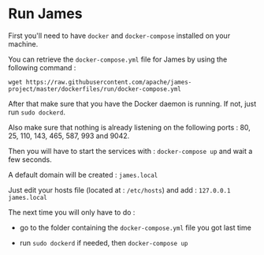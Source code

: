# Run James

First you'll need to have `docker` and `docker-compose` installed on your 
machine.

You can retrieve the `docker-compose.yml` file for James by using the 
following command :

`wget https://raw.githubusercontent.com/apache/james-project/master/dockerfiles/run/docker-compose.yml`

After that make sure that you have the Docker daemon is running. If not, 
just run `sudo dockerd`.

Also make sure that nothing is already listening on the following ports : 
80, 25, 110, 143, 465, 587, 993 and 9042.

Then you will have to start the services with : `docker-compose up` and 
wait a few seconds.

A default domain will be created : `james.local`

Just edit your hosts file (located at : `/etc/hosts`) and add : 
`127.0.0.1  james.local`

The next time you will only have to do :

  - go to the folder containing the `docker-compose.yml` file you got 
  last time

  - run `sudo dockerd` if needed, then `docker-compose up`
